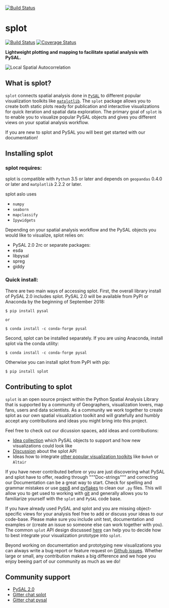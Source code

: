 [![Build Status](https://travis-ci.org/pysal/splot.svg?branch=master)](https://travis-ci.org/pysal/splot)

# splot

[![Build Status](https://travis-ci.org/pysal/splot.svg?branch=master)](https://travis-ci.org/pysal/splot)
[![Coverage Status](https://coveralls.io/repos/github/pysal/splot/badge.svg?branch=master)](https://coveralls.io/github/pysal/splot?branch=master)

**Lightweight plotting and mapping to facilitate spatial analysis with PySAL.**

![Local Spatial Autocorrelation](figs/viz_local_autocorrelation.png)

## What is splot?

`splot` connects spatial analysis done in [`PySAL`](https://github.com/pysal) to different popular visualization toolkits like [`matplotlib`](https://matplotlib.org).
The `splot` package allows you to create both static plots ready for publication and interactive visualizations for quick iteration and spatial data exploration. The primary goal of `splot` is to enable you to visualize popular PySAL objects and gives you different views on your spatial analysis workflow.

If you are new to splot and PySAL you will best get started with our documentation!

## Installing splot

### splot requires:

splot is compatible with `Pytho`n 3.5 or later and depends on `geopandas` 0.4.0 or later and `matplotlib` 2.2.2 or later.

splot aslo uses
* `numpy`
* `seaborn`
* `mapclassify`
* `Ipywidgets`

Depending on your spatial analysis workflow and the PySAL objects you would like to visualize, splot relies on:
* PySAL 2.0 2rc
or separate packages:
* esda
* libpysal
* spreg
* giddy

### Quick install:

There are two main ways of accessing splot. First, the overall library install of PySAL 2.0 includes splot.
PySAL 2.0 will be available from PyPI or Anaconda by the beginning of September 2018:

    $ pip install pysal
    
    or 
    
    $ conda install -c conda-forge pysal


Second, splot can be installed separately. If you are using Anaconda, install splot via the conda utility:

    $ conda install -c conda-forge pysal


Otherwise you can install splot from PyPI with pip:

    $ pip install splot


## Contributing to splot

`splot` is an open source project within the Python Spatial Analysis Library that is supported by a community of Geographers, visualization lovers, map fans, users and data scientists. As a community we work together to create splot as our own spatial visualization toolkit and will gratefully and humbly accept any contributions and ideas you might bring into this project. 

Feel free to check out our dicussion spaces, add ideas and contributions:
* [Idea collection](https://github.com/pysal/splot/issues/10) which PySAL objects to support and how new visualizations could look like
* [Discussion](https://github.com/pysal/splot/issues/9) about the splot API
* Ideas how to integrate [other popular visualization toolkits](https://github.com/pysal/splot/issues/22) like `Bokeh` or `Altair`

If you have never contributed before or you are just discovering what PySAL and splot have to offer, reading through """Doc-strings""" and correcting our Documentation can be a great way to start. Check for spelling and grammar mistakes or use [pep8](https://pypi.org/project/pep8/) and [pyflakes](https://pypi.org/project/pyflakes/) to clean our `.py` files. This will allow you to get used to working with [git](https://try.github.io) and generally allows you to familiarize yourself with the `splot` and `PySAL` code base.

If you have already used PySAL and splot and you are missing object-specific views for your analysis feel free to add or discuss your ideas to our code-base. Please make sure you include unit test, documentation and examples or (create an issue so someone else can work together with you). The common `splot` API design discussed [here](https://github.com/pysal/splot/issues/9) can help you to decide how to best integrate your visualization prototype into `splot`.

Beyond working on documentation and prototyping new visualizations you can always write a bug report or feature request on [Github issues](https://github.com/pysal/splot/issues). Whether large or small, any contribution makes a big difference and we hope you enjoy beeing part of our community as much as we do!


## Community support

* [PySAL 2.0](http://pysal.org)
* [Gitter chat splot](https://gitter.im/pysal/splot?utm_source=badge&utm_medium=badge&utm_campaign=pr-badge&utm_content=badge)
* [Gitter chat pysal](https://gitter.im/pysal/pysal?)
